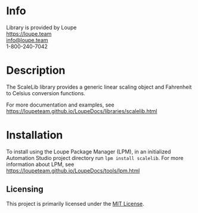 # Info
Library is provided by Loupe  
https://loupe.team  
info@loupe.team  
1-800-240-7042  

# Description
The ScaleLib library provides a generic linear scaling object and Fahrenheit to Celsius conversion functions.

For more documentation and examples, see https://loupeteam.github.io/LoupeDocs/libraries/scalelib.html

# Installation
To install using the Loupe Package Manager (LPM), in an initialized Automation Studio project directory run `lpm install scalelib`. For more information about LPM, see https://loupeteam.github.io/LoupeDocs/tools/lpm.html

## Licensing

This project is primarily licensed under the [MIT License](LICENSE). 